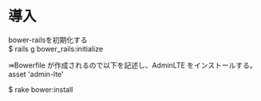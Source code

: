 # 導入

bower-railsを初期化する  
$ rails g bower_rails:initialize  
  
⇛Bowerfile が作成されるので以下を記述し、AdminLTE をインストールする。  
asset 'admin-lte'  
  
$ rake bower:install

